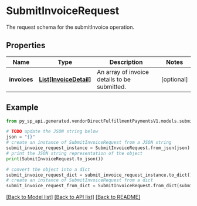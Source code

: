 # SubmitInvoiceRequest

The request schema for the submitInvoice operation.

## Properties

Name | Type | Description | Notes
------------ | ------------- | ------------- | -------------
**invoices** | [**List[InvoiceDetail]**](InvoiceDetail.md) | An array of invoice details to be submitted. | [optional] 

## Example

```python
from py_sp_api.generated.vendorDirectFulfillmentPaymentsV1.models.submit_invoice_request import SubmitInvoiceRequest

# TODO update the JSON string below
json = "{}"
# create an instance of SubmitInvoiceRequest from a JSON string
submit_invoice_request_instance = SubmitInvoiceRequest.from_json(json)
# print the JSON string representation of the object
print(SubmitInvoiceRequest.to_json())

# convert the object into a dict
submit_invoice_request_dict = submit_invoice_request_instance.to_dict()
# create an instance of SubmitInvoiceRequest from a dict
submit_invoice_request_from_dict = SubmitInvoiceRequest.from_dict(submit_invoice_request_dict)
```
[[Back to Model list]](../README.md#documentation-for-models) [[Back to API list]](../README.md#documentation-for-api-endpoints) [[Back to README]](../README.md)


